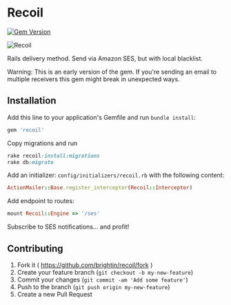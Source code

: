 # Recoil
[![Gem Version](https://badge.fury.io/rb/recoil.svg)](http://badge.fury.io/rb/recoil)

![Recoil](http://nowthatsgangsta.com/wp-content/uploads/Sniper-Rrifle-Recoil.gif)

Rails delivery method. Send via Amazon SES, but with local blacklist.

Warning: This is an early version of the gem. If you're sending an email to multiple receivers this gem might break in unexpected ways.

## Installation

Add this line to your application's Gemfile and run `bundle install`:

```ruby
gem 'recoil'
```

Copy migrations and run
```ruby
rake recoil:install:migrations
rake db:migrate
```

Add an initializer: `config/initializers/recoil.rb` with the following content:
```ruby
ActionMailer::Base.register_interceptor(Recoil::Interceptor)
```

Add endpoint to routes:
```ruby
mount Recoil::Engine => '/ses'
```

Subscribe to SES notifications... and profit!

## Contributing

1. Fork it ( https://github.com/brightin/recoil/fork )
2. Create your feature branch (`git checkout -b my-new-feature`)
3. Commit your changes (`git commit -am 'Add some feature'`)
4. Push to the branch (`git push origin my-new-feature`)
5. Create a new Pull Request
